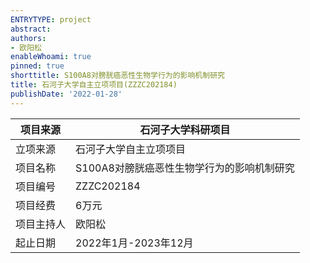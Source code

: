 ```yaml
---
ENTRYTYPE: project
abstract: 
authors:
- 欧阳松
enableWhoami: true
pinned: true
shorttitle: S100A8对膀胱癌恶性生物学行为的影响机制研究
title: 石河子大学自主立项项目(ZZZC202184)
publishDate: '2022-01-28'
---
```


| 项目来源   | 石河子大学科研项目                         |
|------------|--------------------------------------------|
| 立项来源   | 石河子大学自主立项项目                     |
| 项目名称   | S100A8对膀胱癌恶性生物学行为的影响机制研究 |
| 项目编号   | ZZZC202184                                 |
| 项目经费   | 6万元                                      |
| 项目主持人 | 欧阳松                                     |
| 起止日期   | 2022年1月-2023年12月                       |
